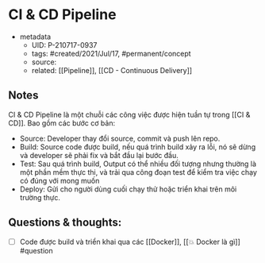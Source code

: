 # CI & CD Pipeline

- metadata
	- UID: P-210717-0937
	- tags: #created/2021/Jul/17, #permanent/concept 
	- source: 
	- related: [[Pipeline]], [[CD - Continuous Delivery]]

## Notes
CI & CD Pipeline là một chuỗi các công việc được hiện tuần tự trong [[CI & CD]]. Bao gồm các bước cơ bản:
- Source: Developer thay đổi source, commit và push lên repo.
- Build: Source code được build, nếu quá trình build xảy ra lỗi, nó sẽ dừng và developer sẽ phải fix và bắt đầu lại bước đầu.
- Test: Sau quá trình build, Output có thể nhiều đối tượng nhưng thường là một phần mềm thực thi, và trải qua công đoạn test để kiểm tra việc chạy có đúng với mong muốn
- Deploy: Gửi cho người dùng cuối chạy thử hoặc triển khai trên môi trường thực.

## Questions & thoughts:
- [ ] Code được build và triển khai qua các [[Docker]], [[💥 Docker là gì]] #question  
